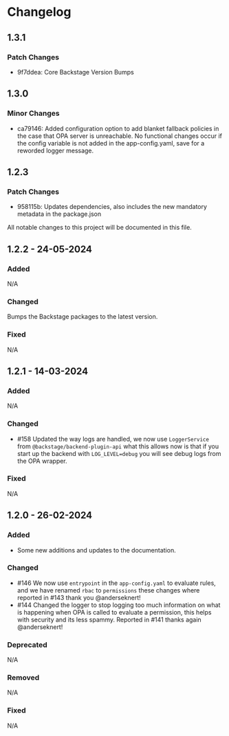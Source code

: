 # Changelog

## 1.3.1

### Patch Changes

- 9f7ddea: Core Backstage Version Bumps

## 1.3.0

### Minor Changes

- ca79146: Added configuration option to add blanket fallback policies in the case that OPA server is unreachable. No functional changes occur if the config variable is not added in the app-config.yaml, save for a reworded logger message.

## 1.2.3

### Patch Changes

- 958115b: Updates dependencies, also includes the new mandatory metadata in the package.json

All notable changes to this project will be documented in this file.

## 1.2.2 - 24-05-2024

### Added

N/A

### Changed

Bumps the Backstage packages to the latest version.

### Fixed

N/A

## 1.2.1 - 14-03-2024

### Added

N/A

### Changed

- #158 Updated the way logs are handled, we now use `LoggerService` from `@backstage/backend-plugin-api` what this allows now is that if you start up the backend with `LOG_LEVEL=debug` you will see debug logs from the OPA wrapper.

### Fixed

N/A

## 1.2.0 - 26-02-2024

### Added

- Some new additions and updates to the documentation.

### Changed

- #146 We now use `entrypoint` in the `app-config.yaml` to evaluate rules, and we have renamed `rbac` to `permissions` these changes where reported in #143 thank you @anderseknert!
- #144 Changed the logger to stop logging too much information on what is happening when OPA is called to evaluate a permission, this helps with security and its less spammy. Reported in #141 thanks again @anderseknert!

### Deprecated

N/A

### Removed

N/A

### Fixed

N/A

